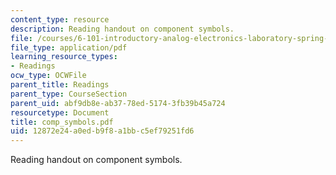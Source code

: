 ```yaml
---
content_type: resource
description: Reading handout on component symbols.
file: /courses/6-101-introductory-analog-electronics-laboratory-spring-2007/12872e24a0edb9f8a1bbc5ef79251fd6_comp_symbols.pdf
file_type: application/pdf
learning_resource_types:
- Readings
ocw_type: OCWFile
parent_title: Readings
parent_type: CourseSection
parent_uid: abf9db8e-ab37-78ed-5174-3fb39b45a724
resourcetype: Document
title: comp_symbols.pdf
uid: 12872e24-a0ed-b9f8-a1bb-c5ef79251fd6
---
```

Reading handout on component symbols.

